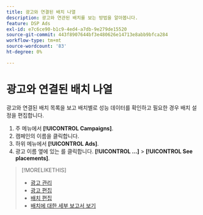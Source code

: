 ```yaml
---
title: 광고와 연결된 배치 나열
description: 광고와 연관된 배치를 보는 방법을 알아봅니다.
feature: DSP Ads
exl-id: e7c6ce90-b1c9-4ed4-a7db-9e279de15520
source-git-commit: 443f8907644bf3e480626e14713e8abb9bfca284
workflow-type: tm+mt
source-wordcount: '83'
ht-degree: 0%

---
```


# 광고와 연결된 배치 나열

광고와 연결된 배치 목록을 보고 배치별로 성능 데이터를 확인하고 필요한 경우 배치 설정을 편집합니다.

1. 주 메뉴에서 **[!UICONTROL Campaigns]**.
1. 캠페인의 이름을 클릭합니다.
1. 하위 메뉴에서 **[!UICONTROL Ads]**.
1. 광고 이름 옆에 있는 를 클릭합니다.  **[!UICONTROL ...]** > **[!UICONTROL See placements]**.

>[!MORELIKETHIS]
>
>* [광고 관리](ad-about.md)
>* [광고 편집](ad-edit.md)
>* [배치 편집](/help/dsp/campaign-management/placements/placement-edit.md)
>* [배치에 대한 세부 보고서 보기](/help/dsp/campaign-management/placements/placement-view-report.md)


